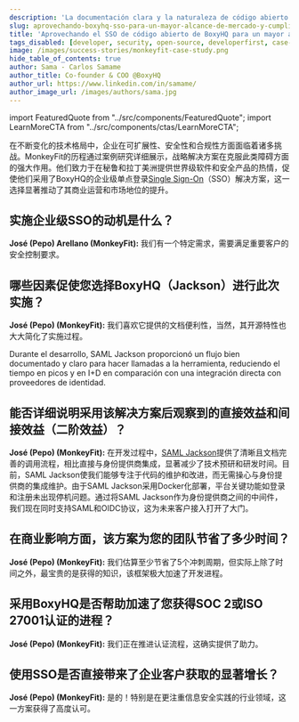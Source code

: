 ```yaml
---
description: 'La documentación clara y la naturaleza de código abierto hicieron de BoxyHQ (SAML Jackson) la opción SSO perfecta para MonkeyFit. Lea el estudio de caso.'
slug: aprovechando-boxyhq-sso-para-un-mayor-alcance-de-mercado-y-cumplimiento-monkeyfit
title: 'Aprovechando el SSO de código abierto de BoxyHQ para un mayor alcance y cumplimiento del mercado: MonkeyFit'
tags_disabled: [developer, security, open-source, developerfirst, case-study]
image: /images/success-stories/monkeyfit-case-study.png
hide_table_of_contents: true
author: Sama - Carlos Samame
author_title: Co-founder & COO @BoxyHQ
author_url: https://www.linkedin.com/in/samame/
author_image_url: /images/authors/sama.jpg
---
```


import FeaturedQuote from "../src/components/FeaturedQuote";
import LearnMoreCTA from "../src/components/ctas/LearnMoreCTA";

在不断变化的技术格局中，企业在可扩展性、安全性和合规性方面面临着诸多挑战。MonkeyFit的历程通过案例研究详细展示，战略解决方案在克服此类障碍方面的强大作用。他们致力于在秘鲁和拉丁美洲提供世界级软件和安全产品的热情，促使他们采用了BoxyHQ的企业级单点登录[Single Sign-On](/enterprise-sso)（SSO）解决方案，这一选择显著推动了其商业运营和市场地位的提升。

<LearnMoreCTA label="Read the interview in English" newWindow={false} url="/blog/leveraging-boxyhqs-open-source-sso-for-greater-market-reach-and-compliance-monkeyfit" />

## 实施企业级SSO的动机是什么？

**José (Pepo) Arellano (MonkeyFit):** 我们有一个特定需求，需要满足重要客户的安全控制要求。

## 哪些因素促使您选择BoxyHQ（Jackson）进行此次实施？

**José (Pepo) (MonkeyFit):** 我们喜欢它提供的文档便利性，当然，其开源特性也大大简化了实施过程。

<FeaturedQuote personName="José (Pepo) Arellano" personRole="CEO & Cofundador - MonkeyFit" pictureSrc="/images/success-stories/jose-pepo-arellano-monkeyfit">
 Durante el desarrollo, SAML Jackson proporcionó un flujo bien documentado y claro para hacer llamadas a la herramienta, reduciendo el tiempo en picos y en I+D en comparación con una integración directa con proveedores de identidad.
</FeaturedQuote>

## 能否详细说明采用该解决方案后观察到的直接效益和间接效益（二阶效益）？

**José (Pepo) (MonkeyFit):** 在开发过程中，[SAML Jackson](https://github.com/boxyhq/jackson)提供了清晰且文档完善的调用流程，相比直接与身份提供商集成，显著减少了技术预研和研发时间。目前，SAML Jackson使我们能够专注于代码的维护和改进，而无需操心与身份提供商的集成维护。由于SAML Jackson采用Docker化部署，平台关键功能如登录和注册未出现停机问题。通过将SAML Jackson作为身份提供商之间的中间件，我们现在同时支持SAML和OIDC协议，这为未来客户接入打开了大门。

## 在商业影响方面，该方案为您的团队节省了多少时间？

**José (Pepo) (MonkeyFit):** 我们估算至少节省了5个冲刺周期，但实际上除了时间之外，最宝贵的是获得的知识，该框架极大加速了开发进程。

## 采用BoxyHQ是否帮助加速了您获得SOC 2或ISO 27001认证的进程？

**José (Pepo) (MonkeyFit):** 我们正在推进认证流程，这确实提供了助力。

## 使用SSO是否直接带来了企业客户获取的显著增长？

**José (Pepo) (MonkeyFit):** 是的！特别是在更注重信息安全实践的行业领域，这一方案获得了高度认可。

<LearnMoreCTA label="Lea la historia de éxito de MonkeyFit" newWindow={false} url="/success-stories/elevando-los-estandares-de-seguridad-latam-la-historia-de-exito-de-monkeyfit-boxyhq" />